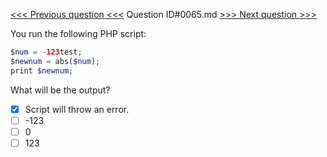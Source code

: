 [<<< Previous question <<<](0064.md)  Question ID#0065.md  [>>> Next question >>>](0066.md) 

You run the following PHP script:
```php
$num = -123test;
$newnum = abs($num);
print $newnum;
```
What will be the output?

- [x] Script will throw an error.
- [ ] -123
- [ ] 0
- [ ] 123
